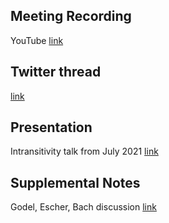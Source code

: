 ## Meeting Recording

YouTube [link](https://www.youtube.com/watch?v=qm-eOnDfid8)

## Twitter thread

[link](https://twitter.com/Orthogonal_Lab/status/1449506123829161990)

## Presentation

Intransitivity talk from July 2021 [link](https://docs.google.com/presentation/d/1SXG0v_pSAlTaRgkfZS9I5GoO2049uVGn81h5lCxRO8k/edit#slide=id.gb6b4291bb1_0_102)

## Supplemental Notes

Godel, Escher, Bach discussion [link](https://drive.google.com/drive/u/1/folders/1UQzo0ewrHf8XKYVK7nXZTmLHGHjwfjRs)
